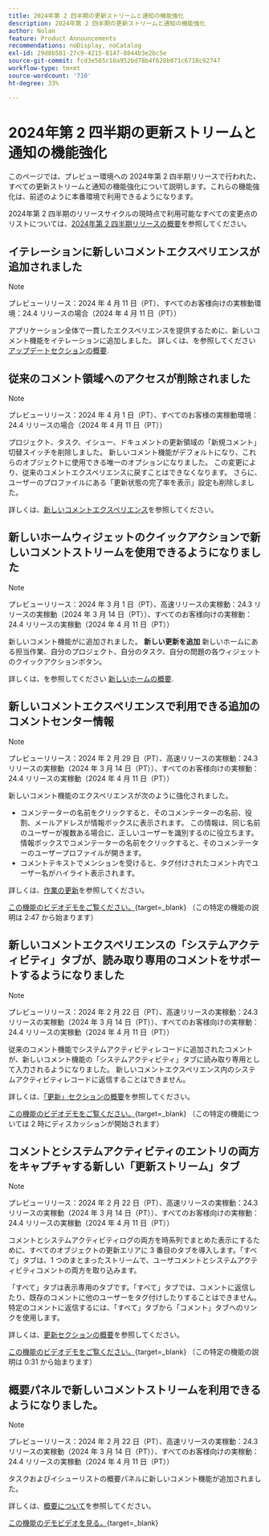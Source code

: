```yaml
---
title: 2024年第 2 四半期の更新ストリームと通知の機能強化
description: 2024年第 2 四半期の更新ストリームと通知の機能強化
author: Nolan
feature: Product Announcements
recommendations: noDisplay, noCatalog
exl-id: 29d8b581-27c9-4215-8147-8044b3e2bc5e
source-git-commit: fcd3e565c10a952bd78b4f628b071c6718c92747
workflow-type: tm+mt
source-wordcount: '710'
ht-degree: 33%

---
```


# 2024年第 2 四半期の更新ストリームと通知の機能強化

このページでは、プレビュー環境への 2024年第 2 四半期リリースで行われた、すべての更新ストリームと通知の機能強化について説明します。これらの機能強化は、前述のように本番環境で利用できるようになります。

2024年第 2 四半期のリリースサイクルの現時点で利用可能なすべての変更点のリストについては、[2024年第 2 四半期リリースの概要](/help/quicksilver/product-announcements/product-releases/24-q2-release-activity/24-q2-release-overview.md)を参照してください。

## イテレーションに新しいコメントエクスペリエンスが追加されました

>[!NOTE]
>
>プレビューリリース：2024 年 4 月 11 日（PT）、すべてのお客様向けの実稼動環境：24.4 リリースの場合（2024 年 4 月 11 日（PT））

アプリケーション全体で一貫したエクスペリエンスを提供するために、新しいコメント機能をイテレーションに追加しました。 詳しくは、を参照してください [アップデートセクションの概要](/help/quicksilver/workfront-basics/updating-work-items-and-viewing-updates/updates-tab-overview.md).

## 従来のコメント領域へのアクセスが削除されました

>[!NOTE]
>
>プレビューリリース：2024 年 4 月 1 日（PT）、すべてのお客様の実稼動環境：24.4 リリースの場合（2024 年 4 月 11 日（PT））

プロジェクト、タスク、イシュー、ドキュメントの更新領域の「新規コメント」切替スイッチを削除しました。 新しいコメント機能がデフォルトになり、これらのオブジェクトに使用できる唯一のオプションになりました。 この変更により、従来のコメントエクスペリエンスに戻すことはできなくなります。 さらに、ユーザーのプロファイルにある「更新状態の完了率を表示」設定も削除しました。

詳しくは、[新しいコメントエクスペリエンス](/help/quicksilver/product-announcements/betas/new-commenting-experience-beta/unified-commenting-experience.md)を参照してください。

## 新しいホームウィジェットのクイックアクションで新しいコメントストリームを使用できるようになりました

>[!NOTE]
>
>プレビューリリース：2024 年 3 月 1 日（PT）、高速リリースの実稼動：24.3 リリースの実稼動（2024 年 3 月 14 日（PT））、すべてのお客様向けの実稼動：24.4 リリースの実稼動（2024 年 4 月 11 日（PT））

新しいコメント機能がに追加されました。 **新しい更新を追加** 新しいホームにある担当作業、自分のプロジェクト、自分のタスク、自分の問題の各ウィジェットのクイックアクションボタン。

詳しくは、を参照してください [新しいホームの概要](/help/quicksilver/workfront-basics/using-home/new-home/get-started-with-new-home.md).

## 新しいコメントエクスペリエンスで利用できる追加のコメントセンター情報

>[!NOTE]
>
>プレビューリリース：2024 年 2 月 29 日（PT）、高速リリースの実稼動：24.3 リリースの実稼動（2024 年 3 月 14 日（PT））、すべてのお客様向けの実稼動：24.4 リリースの実稼動（2024 年 4 月 11 日（PT））

新しいコメント機能のエクスペリエンスが次のように強化されました。

* コメンテーターの名前をクリックすると、そのコメンテーターの名前、役割、メールアドレスが情報ボックスに表示されます。 この情報は、同じ名前のユーザーが複数ある場合に、正しいユーザーを識別するのに役立ちます。 情報ボックスでコメンテーターの名前をクリックすると、そのコメンテーターのユーザープロファイルが開きます。
* コメントテキストでメンションを受けると、タグ付けされたコメント内でユーザー名がハイライト表示されます。

詳しくは、[作業の更新](/help/quicksilver/workfront-basics/updating-work-items-and-viewing-updates/update-work.md)を参照してください。

[この機能のビデオデモをご覧ください。](https://video.tv.adobe.com/v/3427992/){target=_blank} （この特定の機能の説明は 2:47 から始まります）

## 新しいコメントエクスペリエンスの「システムアクティビティ」タブが、読み取り専用のコメントをサポートするようになりました

>[!NOTE]
>
>プレビューリリース：2024 年 2 月 22 日（PT）、高速リリースの実稼動：24.3 リリースの実稼動（2024 年 3 月 14 日（PT））、すべてのお客様向けの実稼動：24.4 リリースの実稼動（2024 年 4 月 11 日（PT））

従来のコメント機能でシステムアクティビティレコードに追加されたコメントが、新しいコメント機能の「システムアクティビティ」タブに読み取り専用として入力されるようになりました。 新しいコメントエクスペリエンス内のシステムアクティビティレコードに返信することはできません。

詳しくは、[「更新」セクションの概要](/help/quicksilver/workfront-basics/updating-work-items-and-viewing-updates/updates-tab-overview.md)を参照してください。

[この機能のビデオデモをご覧ください。](https://video.tv.adobe.com/v/3427992/){target=_blank} （この特定の機能については 2 時にディスカッションが開始されます）

## コメントとシステムアクティビティのエントリの両方をキャプチャする新しい「更新ストリーム」タブ

>[!NOTE]
>
>プレビューリリース：2024 年 2 月 22 日（PT）、高速リリースの実稼動：24.3 リリースの実稼動（2024 年 3 月 14 日（PT））、すべてのお客様向けの実稼動：24.4 リリースの実稼動（2024 年 4 月 11 日（PT））

コメントとシステムアクティビティログの両方を時系列でまとめた表示にするために、すべてのオブジェクトの更新エリアに 3 番目のタブを導入します。「すべて」タブは、1 つのまとまったストリームで、ユーザコメントとシステムアクティビティコメントの両方を取り込みます。

「すべて」タブは表示専用のタブです。「すべて」タブでは、コメントに返信したり、既存のコメントに他のユーザーをタグ付けしたりすることはできません。特定のコメントに返信するには、「すべて」タブから「コメント」タブへのリンクを使用します。

詳しくは、[更新セクションの概要](/help/quicksilver/workfront-basics/updating-work-items-and-viewing-updates/updates-tab-overview.md)を参照してください。

[この機能のビデオデモをご覧ください。](https://video.tv.adobe.com/v/3427992/){target=_blank} （この特定の機能の説明は 0:31 から始まります）

## 概要パネルで新しいコメントストリームを利用できるようになりました。

>[!NOTE]
>
>プレビューリリース：2024 年 2 月 22 日（PT）、高速リリースの実稼動：24.3 リリースの実稼動（2024 年 3 月 14 日（PT））、すべてのお客様向けの実稼動：24.4 リリースの実稼動（2024 年 4 月 11 日（PT））

タスクおよびイシューリストの概要パネルに新しいコメント機能が追加されました。

詳しくは、[概要について](/help/quicksilver/workfront-basics/the-new-workfront-experience/summary-overview.md)を参照してください。

[この機能のデモビデオを見る。](https://video.tv.adobe.com/v/3427991/){target=_blank}
